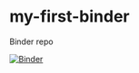 # my-first-binder
Binder repo

[![Binder](https://mybinder.org/badge_logo.svg)](https://mybinder.org/v2/gh/clourenco/my-first-binder/HEAD)
